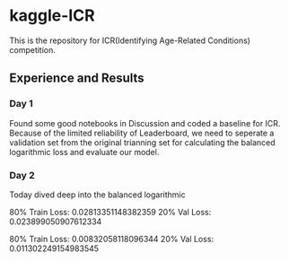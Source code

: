 # kaggle-ICR
This is the repository for ICR(Identifying Age-Related Conditions) competition.

## 

## Experience and Results
### Day 1
Found some good notebooks in Discussion and coded a baseline for ICR.
Because of the limited reliability of Leaderboard, we need to seperate a validation set from the original trianning set for calculating the balanced logarithmic loss and evaluate our model.

### Day 2
Today dived deep into the balanced logarithmic 

80% Train Loss: 0.02813351148382359
20% Val Loss: 0.023899050907612334

80% Train Loss: 0.00832058118096344
20% Val Loss: 0.011302249154983545
